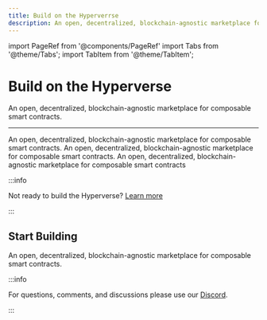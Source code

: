```yaml
---
title: Build on the Hyperverrse
description: An open, decentralized, blockchain-agnostic marketplace for composable smart contracts
---
```


import PageRef from '@components/PageRef'
import Tabs from '@theme/Tabs';
import TabItem from '@theme/TabItem';

# Build on the Hyperverse

An open, decentralized, blockchain-agnostic marketplace for composable smart contracts.

---

An open, decentralized, blockchain-agnostic marketplace for composable smart contracts. An open, decentralized, blockchain-agnostic marketplace for composable smart contracts. An open, decentralized, blockchain-agnostic marketplace for composable smart contracts

:::info

Not ready to build the Hyperverse? [Learn more](../basics/welcome.md)

:::

## Start Building

An open, decentralized, blockchain-agnostic marketplace for composable smart contracts.

<PageRef url="environment/overview" pageName="Environment Setup" />
<PageRef url="dapp/overview" pageName="Build a dApp" />
<PageRef url="blockchain/overview" pageName="Deploy to a Blockchain" />

:::info

For questions, comments, and discussions please use our [Discord](https://discord.com/invite/uqecGxg).

:::
